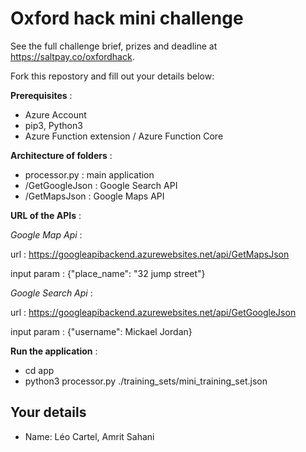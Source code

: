 # Oxford hack mini challenge

See the full challenge brief, prizes and deadline at https://saltpay.co/oxfordhack.

Fork this repostory and fill out your details below:

**Prerequisites** : 
- Azure Account
- pip3, Python3
- Azure Function extension / Azure Function Core

**Architecture of folders** :
- processor.py : main application
- /GetGoogleJson : Google Search API
- /GetMapsJson : Google Maps API

**URL of the APIs** : 

*Google Map Api* : 

url : https://googleapibackend.azurewebsites.net/api/GetMapsJson

input param : {"place_name": "32 jump street"}

*Google Search Api* : 

url : https://googleapibackend.azurewebsites.net/api/GetGoogleJson

input param : {"username": Mickael Jordan}

**Run the application** :
- cd app 
- python3 processor.py ./training_sets/mini_training_set.json


## Your details

- Name: Léo Cartel, Amrit Sahani

